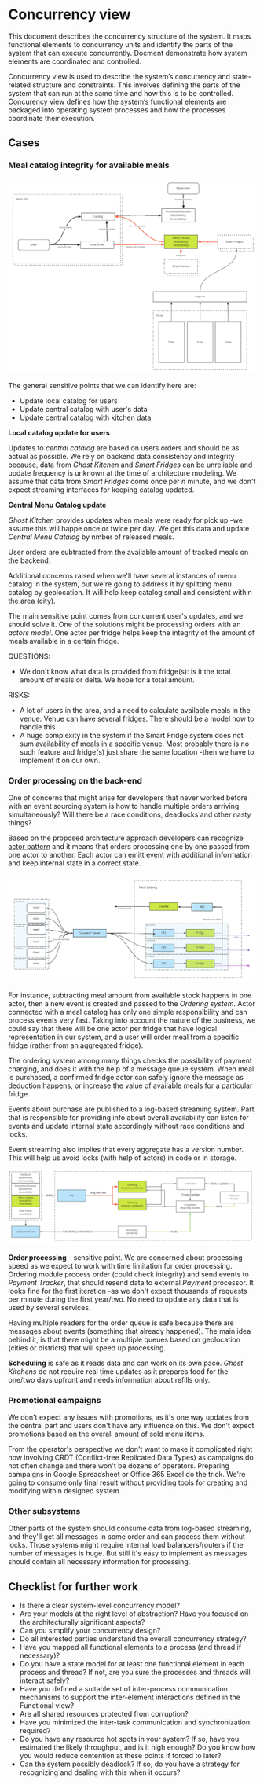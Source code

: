 # Concurrency view

This document describes the concurrency structure of the system. It maps functional elements to concurrency units and identify the parts of the system that can execute concurrently. Docment demonstrate how system elements are coordinated and controlled.

Concurrency view is used to describe the system’s concurrency and state-related structure and constraints. This involves defining the parts of the system that can run at the same time and how this is to be controlled. Concurency view defines how the system’s functional elements are packaged into operating system processes and how the processes coordinate their execution.

## Cases

### Meal catalog integrity for available meals

![](../img/FF_concurency_front.png)

The general sensitive points that we can identify here are:
- Update local catalog for users
- Update central catalog with user's data
- Update central catalog with kitchen data

**Local catalog update for users**

Updates to *central catalog* are based on users orders and should be as actual as possible. We rely on backend data consistency and integrity because, data from *Ghost Kitchen* and *Smart Fridges* can be unreliable and update frequency is unknown at the time of architecture modeling. We assume that data from *Smart Fridges* come once per *n* minute, and we don't expect streaming interfaces for keeping catalog updated.

**Central Menu Catalog update**

*Ghost Kitchen* provides updates when meals were ready for pick up -we assume this will happe once or twice per day. We get this data and update *Central Menu Catalog* by nmber of released meals.

User ordera are subtracted from the available amount of tracked meals on the backend.

Additional concerns raised when we'll have several instances of menu catalog in the system, but we're going to address it by splitting menu catalog by geolocation. It will help keep catalog small and consistent within the area (city).

The main sensitive point comes from concurrent user's updates, and we should solve it. One of the solutions might be processing orders with an *actors model*. One actor per fridge helps keep the integrity of the amount of meals available in a certain fridge.

QUESTIONS:
- We don't know what data is provided from fridge(s): is it the total amount of meals or delta. We hope for a total amount.

RISKS:
- A lot of users in the area, and a need to calculate available meals in the venue. Venue can have several fridges. There should be a model how to handle this
- A huge complexity in the system if the Smart Fridge system does not sum availability of meals in a specific venue. Most probably there is no such feature and fridge(s) just share the same location -then we have to implement it on our own.

### Order processing on the back-end

One of concerns that might arise for developers that never worked before with an event sourcing system is how to handle multiple orders arriving simultaneously? Will there be a race conditions, deadlocks and other nasty things?

Based on the proposed architecture approach developers can recognize [actor pattern](https://en.wikipedia.org/wiki/Actor_model) and it means that orders processing one by one passed from one actor to another. Each actor can emitt event with additional information and keep internal state in a correct state.

![](../img/FF_concurency_order_processing.PNG)

For instance, subtracting meal amount from available stock happens in one actor, then a new event is created and passed to the *Ordering system*. Actor connected with a meal catalog has only one simple responsibility and can process events very fast. Taking into account the nature of the business, we could say that there will be one actor per fridge that have logical representation in our system, and a user will order meal from a specific fridge (rather from an aggregated fridge).

The ordering system among many things checks the possibility of payment charging, and does it with the help of a message queue system. When meal is purchased, a confirmed fridge actor can safely ignore the message as deduction happens, or increase the value of available meals for a particular fridge.

Events about purchase are published to a log-based streaming system. Part that is responsible for providing info about overall availability can listen for events and update internal state accordingly without race conditions and locks.

Event streaming also implies that every aggregate has a version number. This will help us avoid locks (with help of actors) in code or in storage.  

![](../img/FF_concurency_orders.png)

**Order processing** - sensitive point. We are concerned about processing speed as we expect to work with time limitation for order processing. Ordering module process order (could check integrity) and send events to *Payment Tracker*, that should resend data to external *Payment* processor. It looks fine for the first iteration -as we don't expect thousands of requests per minute during the first year/two. No need to update any data that is used by several services.

Having multiple readers for the order queue is safe because there are messages about events (something that already happened). The main idea behind it, is that there might be a multiple queues based on geolocation (cities or districts) that will speed up processing.  

**Scheduling** is safe as it reads data and can work on its own pace. *Ghost Kitchens* do not require real time updates as it prepares food for the one/two days upfront and needs information about refills only.

### Promotional campaigns  

We don't expect any issues with promotions, as it's one way updates from the central part and users don't have any influence on this. We don't expect promotions based on the overall amount of sold menu items.

From the operator's perspective we don't want to make it complicated right now involving CRDT (Conflict-free Replicated Data Types) as campaigns do not often change and there won't be dozens of operators. Preparing campaigns in Google Spreadsheet or Office 365 Excel do the trick. We're going to consume only final result without providing tools for creating and modifying within designed system.

### Other subsystems

Other parts of the system should consume data from log-based streaming, and they'll get all messages in some order and can process them without locks. Those systems might require internal load balancers/routers if the number of messages is huge. But still it's easy to implement as messages should contain all necessary information for processing.

## Checklist for further work

- Is there a clear system-level concurrency model?
- Are your models at the right level of abstraction? Have you focused on the architecturally significant aspects?
- Can you simplify your concurrency design?
- Do all interested parties understand the overall concurrency strategy?
- Have you mapped all functional elements to a process (and thread if necessary)?
- Do you have a state model for at least one functional element in each process and thread? If not, are you sure the processes and threads will interact safely?
- Have you defined a suitable set of inter-process communication mechanisms to support the inter-element interactions defined in the Functional view?
- Are all shared resources protected from corruption?
- Have you minimized the inter-task communication and synchronization required?
- Do you have any resource hot spots in your system? If so, have you estimated the likely throughput, and is it high enough? Do you know how you would reduce contention at these points if forced to later?
- Can the system possibly deadlock? If so, do you have a strategy for recognizing and dealing with this when it occurs?
